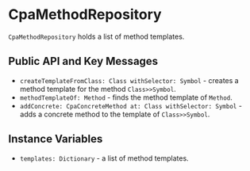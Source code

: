 # CpaMethodRepository

`CpaMethodRepository` holds a list of method templates.

## Public API and Key Messages

- `createTemplateFromClass: Class withSelector: Symbol` - creates a method
    template for the method `Class>>Symbol`.
- `methodTemplateOf: Method` - finds the method template of `Method`.
- `addConcrete: CpaConcreteMethod at: Class withSelector: Symbol` - adds
    a concrete method to the template of `Class>>Symbol`.

## Instance Variables

- `templates: Dictionary` - a list of method templates.
